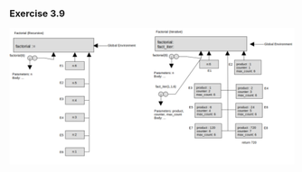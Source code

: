 ### Exercise 3.9
![environment](https://github.com/jonathantorres/bookshelf/blob/master/sicp-js/img/3.9.png)

